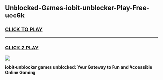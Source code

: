 
## Unblocked-Games-iobit-unblocker-Play-Free-ueo6k
<h3>
<a href="https://premium76.site?title=iobit-unblocker&ref=23A">CLICK TO PLAY</a></h3>
<hr>

<h3>
<a href="https://premium76.site?title=iobit-unblocker&ref=23A">CLICK 2 PLAY</a>
  
</h3>

<a href="https://premium76.site?title=iobit-unblocker&ref=23A"><img src="https://clearcache.store/games.png"></a>


**iobit-unblocker games unblocked: Your Gateway to Fun and Accessible Online Gaming**
